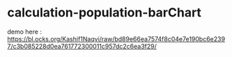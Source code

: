 # calculation-population-barChart 
demo here : https://bl.ocks.org/Kashif1Naqvi/raw/bd89e66ea7574f8c04e7e190bc6e2397/c3b085228d0ea761772300011c957dc2c6ea3f29/
